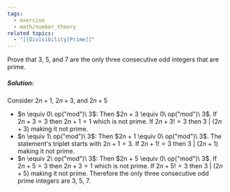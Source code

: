 ```yaml
---
tags:
  - exercise
  - math/number_theory
related topics:
  - "[[Divisibility|Prime]]"
---
```

Prove that $3$, $5$, and $7$ are the only three consecutive odd integers that are prime.
##### Solution:
Consider $2n+1$, $2n+3$, and $2n+5$
- $n \equiv 0\ op("mod")\ 3$:
	Then $2n + 3 \equiv 0\ op("mod")\ 3$. If $2n+3=3$ then $2n+1=1$ which is not prime. If $2n+3 !=3$ then $3\ | \ (2n+3)$ making it not prime.
- $n \equiv 1\ op("mod")\ 3$:
	Then $2n + 1 \equiv 0\ op("mod")\ 3$. The statement's triplet starts with $2n+1=3$. If $2n+1 != 3$ then $3\ |\ (2n+1)$ making it not prime.
- $n \equiv 2\ op("mod")\ 3$:
	Then $2n + 5 \equiv 0\ op("mod")\ 3$. If $2n+5=3$ then $2n+3=1$ which is not prime. If $2n+5 != 3$ then $3\ | \ (2n+5)$ making it not prime.
Therefore the only three consecutive odd prime integers are $3$, $5$, $7$.